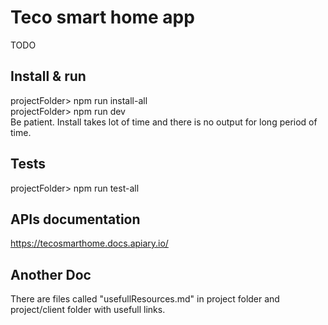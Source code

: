 # Teco smart home app <br/>
TODO

## Install & run <br/>
projectFolder> npm run install-all <br/>
projectFolder> npm run dev <br/>
Be patient. Install takes lot of time and there is no output for long period of time.

## Tests <br/>
projectFolder> npm run test-all <br/>

## APIs documentation<br/>
https://tecosmarthome.docs.apiary.io/

## Another Doc <br/>
There are files called "usefullResources.md" in project folder and project/client folder with usefull links. <br/>


